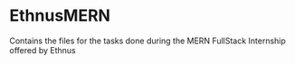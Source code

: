 # EthnusMERN
 Contains the files for the tasks done during the MERN FullStack Internship offered by Ethnus
